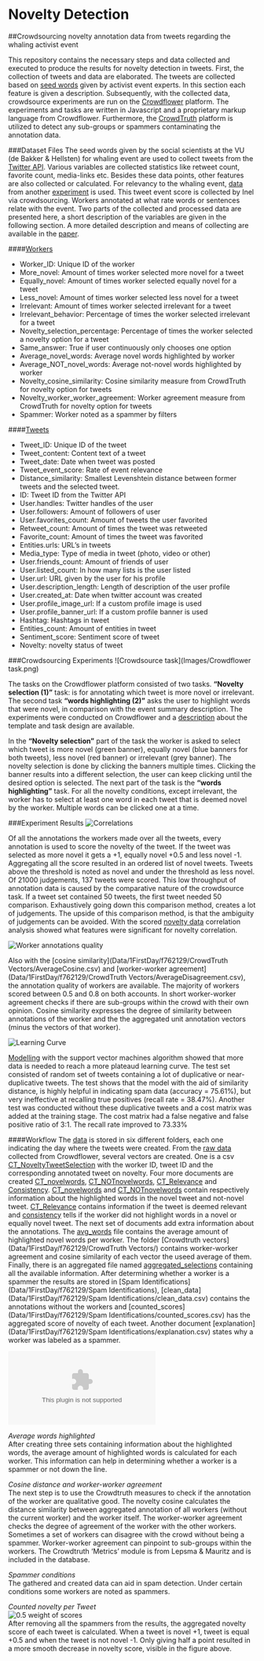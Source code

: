 # Novelty Detection
##Crowdsourcing novelty annotation data from tweets regarding the whaling activist event

This repository contains the necessary steps and data collected and executed to produce the results for novelty detection in tweets. First, the collection of tweets and data are elaborated. The tweets are collected based on [seed words](Data/Whaling_Seed_Words.txt) given by activist event experts. In this section each feature is given a description. Subsequently, with the collected data, crowdsource experiments are run on the [Crowdflower](http://www.crowdflower.com) platform. The experiments and tasks are written in Javascript and a proprietary markup language from Crowdflower. Furthermore, the [CrowdTruth](http://crowdtruth.org) platform is utilized to detect any sub-groups or spammers contaminating the annotation data.

###Dataset Files
The seed words given by the social scientists at the VU (de Bakker & Hellsten) for whaling event are used to collect tweets from the [Twitter API](https://dev.twitter.com). Various variables are collected statistics like retweet count, favorite count, media-links etc. Besides these data points, other features are also collected or calculated. For relevancy to the whaling event, [data](Data/TweetsRelevancyScores.csv) from another [experiment](https://github.com/CrowdTruth/CrowdTruth/wiki/Tweet-Event-Type-Identification) is used. This tweet event score is collected by Inel via crowdsourcing. Workers annotated at what rate words or sentences relate with the event. Two parts of the collected and processed data are presented here, a short description of the variables are given in the following section. A more detailed description and means of collecting are available in the [paper](Data/factors-indicating-novelty.pdf).

####[Workers](Data/1FirstDay/f762129/aggregated_selections.csv)
- Worker_ID: Unique ID of the worker
- More_novel: Amount of times worker selected more novel for a tweet
- Equally_novel: Amount of times worker selected equally novel for a tweet
- Less_novel: Amount of times worker selected less novel for a tweet
- Irrelevant: Amount of times worker selected irrelevant for a tweet
- Irrelevant_behavior: Percentage of times the worker selected irrelevant for a tweet
- Novelty_selection_percentage: Percentage of times the worker selected a novelty option for a tweet
- Same_answer: True if user continuously only chooses one option
- Average_novel_words: Average novel words highlighted by worker
- Average_NOT_novel_words: Average not-novel words highlighted by worker
- Novelty_cosine_similarity: Cosine similarity measure from CrowdTruth for novelty option for tweets
- Novelty_worker_worker_agreement: Worker agreement measure from CrowdTruth for novelty option for tweets
- Spammer: Worker noted as a spammer by filters

####[Tweets](Data/tweets2015.csv)
- Tweet_ID: Unique ID of the tweet
- Tweet_content: Content text of a tweet
- Tweet_date: Date when tweet was posted
- Tweet_event_score: Rate of event relevance
- Distance_similarity: Smallest Levenshtein distance between former tweets and the selected tweet.
- ID: Tweet ID from the Twitter API
- User.handles: Twitter handles of the user
- User.followers: Amount of followers of user
- User.favorites_count: Amount of tweets the user favorited
- Retweet_count: Amount of times the tweet was retweeted
- Favorite_count: Amount of times the tweet was favorited
- Entities.urls: URL’s in tweets
- Media_type: Type of media in tweet (photo, video or other)
- User.friends_count: Amount of friends of user
- User.listed_count: In how many lists is the user listed
- User.url: URL given by the user for his profile
- User.description_length: Length of description of the user profile
- User.created_at: Date when twitter account was created
- User.profile_image_url: If a custom profile image is used
- User.profile_banner_url: If a custom profile banner is used
- Hashtag: Hashtags in tweet
- Entities_count: Amount of entities in tweet
- Sentiment_score: Sentiment score of tweet
- Novelty: novelty status of tweet

###Crowdsourcing Experiments
![Crowdsource task](Images/Crowdflower task.png)

The tasks on the Crowdflower platform consisted of two tasks. **“Novelty selection (1)”** task: is for annotating which tweet is more novel or irrelevant. The second task **“words highlighting (2)”** asks the user to highlight words that were novel, in comparison with the event summary description. The experiments were conducted on Crowdflower and a [description](https://github.com/CrowdTruth/CrowdTruth/wiki/Tweets-Novelty-Ranking) about the template and task design are available.

In the **“Novelty selection”** part of the task the worker is asked to select which tweet is more novel (green banner), equally novel (blue banners for both tweets), less novel (red banner) or irrelevant (grey banner). The novelty selection is done by clicking the banners multiple times. Clicking the banner results into a different selection, the user can keep clicking until the desired option is selected. The next part of the task is the **“words highlighting”** task. For all the novelty conditions, except irrelevant, the worker has to select at least one word in each tweet that is deemed novel by the worker. Multiple words can be clicked one at a time.

###Experiment Results
![Correlations](Images/Correlations.png)

Of all the annotations the workers made over all the tweets, every annotation is used to score the novelty of the tweet. If the tweet was selected as more novel it gets a +1, equally novel +0.5 and less novel -1. Aggregating all the score resulted in an ordered list of novel tweets. Tweets above the threshold is noted as novel and under the threshold as less novel. Of 21000 judgements, 137 tweets were scored. This low throughput of annotation data is caused by the comparative nature of the crowdsource task. If a tweet set contained 50 tweets, the first tweet needed 50 comparison. Exhaustively going down this comparison method, creates a lot of judgements. The upside of this comparison method, is that the ambiguity of judgements can be avoided. With the scored [novelty data](Data/tweets2015.csv) correlation analysis showed what features were significant for novelty correlation.

![Worker annotations quality](Images/Worker_quality.png)

Also with the [cosine similarity](Data/1FirstDay/f762129/CrowdTruth Vectors/AverageCosine.csv) and [worker-worker agreement](Data/1FirstDay/f762129/CrowdTruth Vectors/AverageDisagreement.csv), the annotation quality of workers are available. The majority of workers scored between 0.5 and 0.8 on both accounts. In short worker-worker agreement checks if there are sub-groups within the crowd with their own opinion. Cosine similarity expresses the degree of similarity between annotations of the worker and the the aggregated unit annotation vectors (minus the vectors of that worker).

![Learning Curve](Images/LearningCurve.png)

[Modelling](RapidminerSVM) with the support vector machines algorithm showed that more data is needed to reach a more plateaud learning curve. The test set consisted of random set of tweets containing a lot of duplicative or near-duplicative tweets. The test shows that the model with the aid of similarity distance, is highly helpful in indicating spam data (accuracy = 75.61%), but very ineffective at recalling true positives (recall rate = 38.47%). Another test was conducted without these duplicative tweets and a cost matrix was added at the training stage. The cost matrix had a false negative and false positive ratio of 3:1. The recall rate improved to 73.33%

####Workflow
The [data](Data) is stored in six different folders, each one indicating the day where the tweets were created. From the [raw data](Data/1FirstDay) collected from Crowdflower, several vectors are created. One is a csv [CT_NoveltyTweetSelection](Data/1FirstDay/f762129/Vectors/CT_NoveltyTweetSelection.csv) with the worker ID, tweet ID and the corresponding annotated tweet on novelty. Four more documents are created [CT_novelwords](Data/1FirstDay/f762129/Vectors/CT_novelwords.csv), [CT_NOTnovelwords](Data/1FirstDay/f762129/Vectors/CT_NOTnovelwords.csv), [CT_Relevance](Data/1FirstDay/f762129/Vectors/CT_Relevance.csv) and [Consistency](Data/1FirstDay/f762129/Vectors/Consistency.csv). [CT_novelwords](Data/1FirstDay/f762129/Vectors/CT_novelwords.csv) and [CT_NOTnovelwords](Data/1FirstDay/f762129/Vectors/CT_NOTnovelwords.csv) contain respectively information about the highlighted words in the novel tweet and not-novel tweet. [CT_Relevance](Data/1FirstDay/f762129/Vectors/CT_Relevance.csv) contains information if the tweet is deemed relevant and [consistency](Data/1FirstDay/f762129/Vectors/Consistency.csv) tells if the worker did not highlight words in a novel or equally novel tweet.
The next set of documents add extra information about the annotations. The [avg_words](Data/1FirstDay/f762129/avg_words.csv) file contains the average amount of highlighted novel words per worker. The folder [Crowdtruth vectors](Data/1FirstDay/f762129/CrowdTruth Vectors/) contains worker-worker agreement and cosine similarity of each vector the useed average of them. Finally, there is an aggregated file named [aggregated_selections](Data/1FirstDay/f762129/aggregated_selections.csv) containing all the available information. After determining whether a worker is a spammer the results are stored in [Spam Identifications](Data/1FirstDay/f762129/Spam Identifications), [clean_data](Data/1FirstDay/f762129/Spam Identifications/clean_data.csv) contains the annotations without the workers and [counted_scores](Data/1FirstDay/f762129/Spam Identifications/counted_scores.csv) has the aggregated score of novelty of each tweet. Another document [explanation](Data/1FirstDay/f762129/Spam Identifications/explanation.csv) states why a worker was labeled as a spammer.

![aggregated file](/Data/1FirstDay/f762129/aggregated_selections.csv)
 
*Average words highlighted*<br />
After creating three sets containing information about the highlighted words, the average amount of highlighted words is calculated for each worker. This information can help in determining whether a worker is a spammer or not down the line.

*Cosine distance and worker-worker agreement*<br />
The next step is to use the Crowdtruth measures to check if the annotation of the worker are qualitative good. The novelty cosine calculates the distance similarity between aggregated annotation of all workers (without the current worker) and the worker itself. The worker-worker agreement checks the degree of agreement of the worker with the other workers. Sometimes a set of workers can disagree with the crowd without being a spammer. Worker-worker agreement can pinpoint to sub-groups within the workers. The Crowdtruth ‘Metrics’ module is from Lepsma & Mauritz and is included in the database.

*Spammer conditions*<br />
The gathered and created data can aid in spam detection. Under certain conditions some workers are noted as spammers.

*Counted novelty per Tweet*<br />
![0.5 weight of scores](Images/WeightScores.png)<br />
After removing all the spammers from the results, the aggregated novelty score of each tweet is calculated. When a tweet is novel +1, tweet is equal +0.5 and when the tweet is not novel -1. Only giving half a point resulted in a more smooth decrease in novelty score, visible in the figure above.
